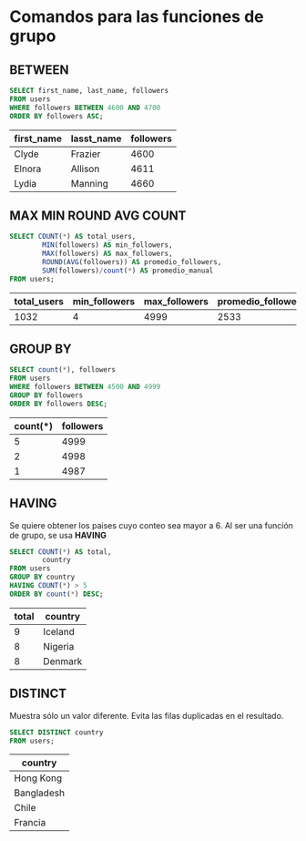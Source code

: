 # Comandos para las funciones de grupo

## BETWEEN

```sql
SELECT first_name, last_name, followers
FROM users
WHERE followers BETWEEN 4600 AND 4700
ORDER BY followers ASC;
```

| first_name    | lasst_name    | followers |
|---------------|---------------|-----------|
| Clyde         | Frazier		|    4600	|
| Elnora        | Allison		|    4611	|
| Lydia         | Manning		|    4660	|


## MAX MIN ROUND AVG COUNT

```sql
SELECT COUNT(*) AS total_users,
		MIN(followers) AS min_followers,
		MAX(followers) AS max_followers,
		ROUND(AVG(followers)) AS promedio_followers,
		SUM(followers)/count(*) AS promedio_manual  
FROM users;
```

| total_users  |  min_followers	 |  max_followers  |  promedio_followers   |  promedio_manual  |
|--------------|-----------------|-----------------|-----------------------|-------------------|
|    1032	   |	   4         |      4999       |	    2533           |	    2532       |


## GROUP BY

```sql
SELECT count(*), followers
FROM users
WHERE followers BETWEEN 4500 AND 4999
GROUP BY followers
ORDER BY followers DESC;
```

|count(*)   |  followers	|
|-----------|---------------|
|   5       |       4999    | 
|   2       |       4998    | 
|   1       |       4987    | 


## HAVING

Se quiere obtener los paises cuyo conteo sea mayor a 6. Al ser una función de grupo, se usa **HAVING**

```sql
SELECT COUNT(*) AS total,
        country
FROM users
GROUP BY country
HAVING COUNT(*) > 5
ORDER BY count(*) DESC;
```

|total   |  country	    |
|--------|--------------|
|  9     |   Iceland	|
|  8     |   Nigeria	|
|  8     |   Denmark	|


## DISTINCT

Muestra sólo un valor diferente. Evita las filas duplicadas en el resultado.

```sql
SELECT DISTINCT country
FROM users;
```

|country	|
|-----------|
|Hong Kong	|
|Bangladesh	|
|Chile		|
|Francia	|